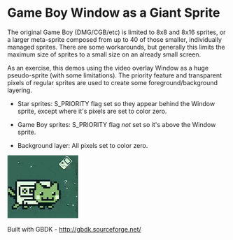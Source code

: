Game Boy Window as a Giant Sprite
===========

The original Game Boy (DMG/CGB/etc) is limited to 8x8 and 8x16 sprites, or a larger meta-sprite composed from up to 40 of those smaller, individually managed sprites. There are some workarounds, but generally this limits the maximum size of sprites to a small size on an already small screen.

As an exercise, this demos using the video overlay Window as a huge pseudo-sprite (with some limitations). The priority feature and transparent pixels of regular sprites are used to create some foreground/background layering.

* Star sprites: S_PRIORITY flag set so they appear behind the Window sprite, except where it's pixels are set to color zero.

* Game Boy sprites: S_PRIORITY flag *not* set so it's above the Window sprite.

* Background layer: All pixels set to color zero.


![Game Boy video overlay window Giant Sprite demo - nyancat cassette](https://raw.githubusercontent.com/bbbbbr/gb-window-as-sprite/release/info/screenshot_anim.gif)

Built with GBDK - http://gbdk.sourceforge.net/

